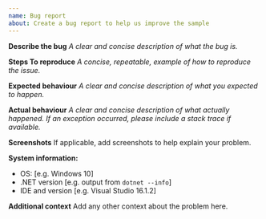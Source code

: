 ```yaml
---
name: Bug report
about: Create a bug report to help us improve the sample
---
```


**Describe the bug**
_A clear and concise description of what the bug is._

**Steps To reproduce**
_A concise, repeatable, example of how to reproduce the issue._

**Expected behaviour**
_A clear and concise description of what you expected to happen._

**Actual behaviour**
_A clear and concise description of what actually happened. If an exception occurred, please include a stack trace if available._

**Screenshots**
If applicable, add screenshots to help explain your problem.

**System information:**
 - OS: [e.g. Windows 10]
 - .NET version [e.g. output from `dotnet --info`]
 - IDE and version [e.g. Visual Studio 16.1.2]

**Additional context**
Add any other context about the problem here.
